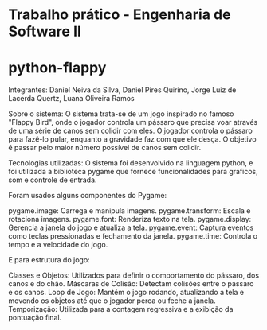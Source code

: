 # Trabalho prático - Engenharia de Software II

# python-flappy

Integrantes: Daniel Neiva da Silva, Daniel Pires Quirino, Jorge Luiz de Lacerda Quertz, Luana Oliveira Ramos


Sobre o sistema: O sistema trata-se de um jogo inspirado no famoso "Flappy Bird", onde o jogador controla um pássaro que precisa voar através de uma série de canos sem colidir com eles. O jogador controla o pássaro para fazê-lo pular, enquanto a gravidade faz com que ele desça. O objetivo é passar pelo maior número possível de canos sem colidir.

Tecnologias utilizadas: O sistema foi desenvolvido na linguagem python, e foi utilizada a biblioteca pygame que fornece funcionalidades para gráficos, som e controle de entrada.

Foram usados alguns componentes do Pygame:

pygame.image: Carrega e manipula imagens.
pygame.transform: Escala e rotaciona imagens.
pygame.font: Renderiza texto na tela.
pygame.display: Gerencia a janela do jogo e atualiza a tela.
pygame.event: Captura eventos como teclas pressionadas e fechamento da janela.
pygame.time: Controla o tempo e a velocidade do jogo.

E para estrutura do jogo:

Classes e Objetos: Utilizados para definir o comportamento do pássaro, dos canos e do chão.
Máscaras de Colisão: Detectam colisões entre o pássaro e os canos.
Loop de Jogo: Mantém o jogo rodando, atualizando a tela e movendo os objetos até que o jogador perca ou feche a janela.
Temporização: Utilizada para a contagem regressiva e a exibição da pontuação final.